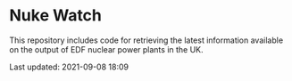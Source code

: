 # Nuke Watch

This repository includes code for retrieving the latest information available on the output of EDF nuclear power plants in the UK.

Last updated: 2021-09-08 18:09